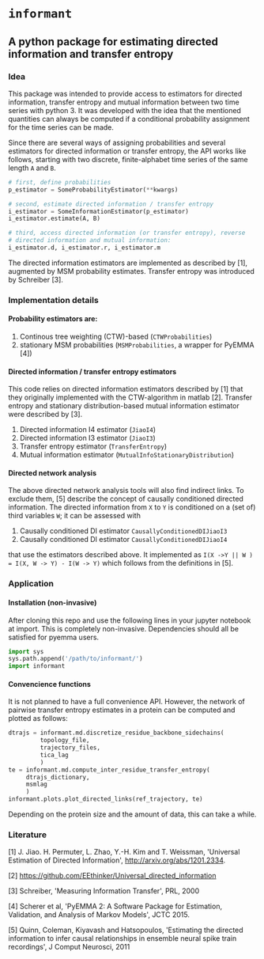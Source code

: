 # `informant`
## A python package for estimating directed information and transfer entropy
### Idea
This package was intended to provide access to estimators for directed
information, transfer entropy and mutual information between two time
series with python 3. It was developed with the idea that the mentioned
quantities can always be computed if a conditional probability
assignment for the time series can be made.

Since there are several ways of assigning probabilities and several
estimators for directed information or transfer entropy, the API works
like follows, starting with two discrete, finite-alphabet time series
of the same length `A` and `B`.
```python
# first, define probabilities
p_estimator = SomeProbabilityEstimator(**kwargs)

# second, estimate directed information / transfer entropy
i_estimator = SomeInformationEstimator(p_estimator)
i_estimator.estimate(A, B)

# third, access directed information (or transfer entropy), reverse
# directed information and mutual information:
i_estimator.d, i_estimator.r, i_estimator.m
```

The directed information estimators are implemented as described by [1],
augmented by MSM probability estimates. Transfer entropy was introduced
by Schreiber [3].

### Implementation details
#### Probability estimators are:
1) Continous tree weighting (CTW)-based (`CTWProbabilities`)
2) stationary MSM probabilities (`MSMProbabilities`, a wrapper for
   PyEMMA [4])

#### Directed information / transfer entropy estimators
This code relies on directed information estimators described by [1]
that they originally implemented with the CTW-algorithm in matlab [2].
Transfer entropy and stationary distribution-based mutual information
estimator were described by [3].

1) Directed information I4 estimator (`JiaoI4`)
2) Directed information I3 estimator (`JiaoI3`)
3) Transfer entropy estimator (`TransferEntropy`)
4) Mutual information estimator (`MutualInfoStationaryDistribution`)

#### Directed network analysis
The above directed network analysis tools will also find indirect links.
To exclude them, [5] describe the concept of causally conditioned 
directed information. The directed information from `X` to `Y` is 
conditioned on a (set of) third variables `W`; it can be assessed with

1) Causally conditioned DI estimator `CausallyConditionedDIJiaoI3`
2) Causally conditioned DI estimator `CausallyConditionedDIJiaoI4`

that use the estimators described above. It implemented as
`I(X ->Y || W ) = I(X, W -> Y) - I(W -> Y)` which follows from the definitions
in [5].

### Application
#### Installation (non-invasive)
After cloning this repo and use the following lines in your
jupyter notebook at import. This is completely non-invasive. 
Dependencies should all be satisfied for pyemma users.
```python
import sys
sys.path.append('/path/to/informant/')
import informant
``` 
#### Convencience functions
It is not planned to have a full convenience API. However, 
the network of pairwise transfer entropy estimates in a protein
can be computed and plotted as follows:

```python
dtrajs = informant.md.discretize_residue_backbone_sidechains(
         topology_file,
         trajectory_files,
         tica_lag
         )
te = informant.md.compute_inter_residue_transfer_entropy(
     dtrajs_dictionary,
     msmlag
     )
informant.plots.plot_directed_links(ref_trajectory, te)
```
Depending on the protein size and the amount of data, this 
can take a while. 

### Literature
[1] J. Jiao. H. Permuter, L. Zhao, Y.-H. Kim and T. Weissman, 'Universal
    Estimation of Directed Information',
    http://arxiv.org/abs/1201.2334.

[2] https://github.com/EEthinker/Universal_directed_information

[3] Schreiber, 'Measuring Information Transfer', PRL, 2000

[4] Scherer et al, 'PyEMMA 2: A Software Package for Estimation,
    Validation, and Analysis of Markov Models', JCTC 2015.
    
[5] Quinn, Coleman, Kiyavash and Hatsopoulos, 'Estimating the directed
    information to infer causal relationships in ensemble neural spike train
    recordings', J Comput Neurosci, 2011